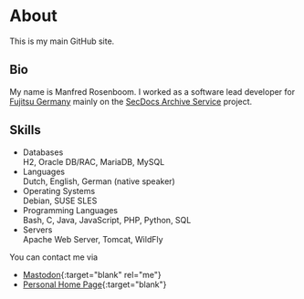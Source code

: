 # About
This is my main GitHub site.

## Bio
My name is Manfred Rosenboom. I worked as a software lead developer for 
[Fujitsu Germany](https://www.fujitsu.com/de/) mainly on the
[SecDocs Archive Service](https://www.fujitsu.com/de/products/computing/servers/mainframe/bs2000/ccp/) 
project.

## Skills

* Databases  
  H2, Oracle DB/RAC, MariaDB, MySQL
* Languages  
  Dutch, English, German (native speaker)
* Operating Systems  
  Debian, SUSE SLES
* Programming Languages  
  Bash, C, Java, JavaScript, PHP, Python, SQL
* Servers  
  Apache Web Server, Tomcat, WildFly

You can contact me via 

* [Mastodon]{:target="blank" rel="me"}
* [Personal Home Page]{:target="blank"}

[Mastodon]: https://muenchen.social/@maroph
[Personal Home Page]: https://manfred.rosenboom.name/

